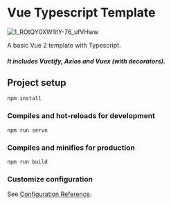 # Vue Typescript Template

![1_ROtQY0XW1itY-76_ufVHww](https://user-images.githubusercontent.com/68203934/121824469-58091a00-cc7a-11eb-86a8-56181e60285b.png)

A basic Vue 2 template with Typescript.

<h5>It includes Vuetify, Axios and Vuex (with decorators).</h5>

## Project setup
```
npm install
```

### Compiles and hot-reloads for development
```
npm run serve
```

### Compiles and minifies for production
```
npm run build
```

### Customize configuration
See [Configuration Reference](https://cli.vuejs.org/config/).
